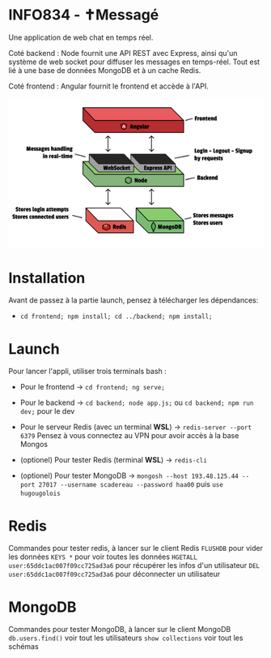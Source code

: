 # INFO834 - ✝Messagé
Une application de web chat en temps réel.

Coté backend : Node fournit une API REST avec Express, ainsi qu'un système de web socket pour diffuser les messages en temps-réel. Tout est lié à une base de données MongoDB et à un cache Redis.

Coté frontend : Angular fournit le frontend et accède à l'API.

![techstack](./techstack.png)

# Installation
Avant de passez à la partie launch, pensez à télécharger les dépendances:
- `cd frontend; npm install; cd ../backend; npm install;`

# Launch
Pour lancer l'appli, utiliser trois terminals bash :
- Pour le frontend -> `cd frontend; ng serve;`
- Pour le backend -> `cd backend; node app.js;` ou `cd backend; npm run dev;` pour le dev
- Pour le serveur Redis (avec un terminal **WSL**) -> `redis-server --port 6379`
Pensez à vous connectez au VPN pour avoir accès à la base Mongos

- (optionel) Pour tester Redis (terminal **WSL**) -> `redis-cli`
- (optionel) Pour tester MongoDB -> `mongosh --host 193.48.125.44 --port 27017 --username scadereau --password haa00` puis `use hugougolois`

# Redis
Commandes pour tester redis, à lancer sur le client Redis
`FLUSHDB` pour vider les données
`KEYS *` pour voir toutes les données
`HGETALL user:65ddc1ac007f09cc725ad3a6` pour récupérer les infos d'un utilisateur
`DEL user:65ddc1ac007f09cc725ad3a6` pour déconnecter un utilisateur

# MongoDB
Commandes pour tester MongoDB, à lancer sur le client MongoDB
`db.users.find()` voir tout les utilisateurs
`show collections` voir tout les schémas
